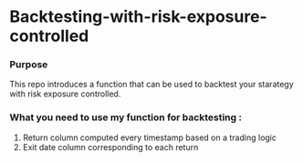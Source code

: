 # Backtesting-with-risk-exposure-controlled

### Purpose 
This repo introduces a function that can be used to backtest your starategy with risk exposure controlled. 

### What you need to use my function for backtesting : 
1. Return column computed every timestamp based on a trading logic
2. Exit date column corresponding to each return
